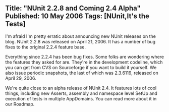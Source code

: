 Title: "NUnit 2.2.8 and Coming 2.4 Alpha"
Published: 10 May 2006
Tags: [NUnit,It's the Tests]
---
I'm afraid I'm pretty erratic about announcing new NUnit releases on the blog.  NUnit 2.2.8 was released on April 21, 2006. It has a number of bug fixes to the original 2.2.4 feature base.

Everything since 2.2.4 has been bug fixes. Some folks are wondering where the features they asked for are. They're in the development codeline, which you can get from CVS on Sourceforge if you want to build it yourself. We also issue periodic snapshots, the last of which was 2.3.6119, released on April 29, 2006.

We're quite close to an alpha release of NUnit 2.4. It features lots of cool things, including new Asserts, assembly and namespace level SetUp and execution of tests in multiple AppDomains. You can read more about  it in our Roadmap.
